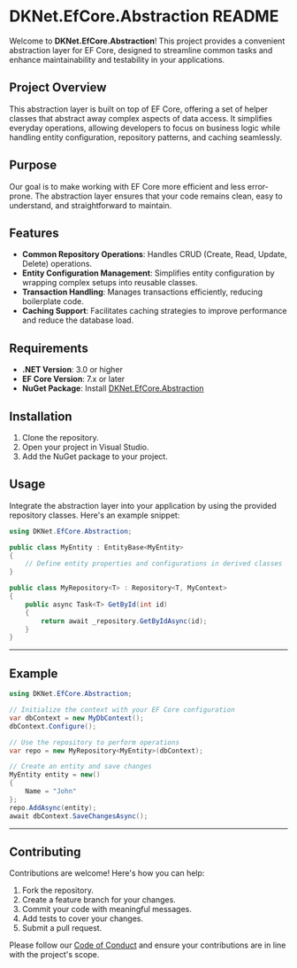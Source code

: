 # DKNet.EfCore.Abstraction README

Welcome to **DKNet.EfCore.Abstraction**! This project provides a convenient abstraction layer for EF Core, designed to streamline common tasks and enhance maintainability and testability in your applications.

## Project Overview

This abstraction layer is built on top of EF Core, offering a set of helper classes that abstract away complex aspects of data access. It simplifies everyday operations, allowing developers to focus on business logic while handling entity configuration, repository patterns, and caching seamlessly.

## Purpose

Our goal is to make working with EF Core more efficient and less error-prone. The abstraction layer ensures that your code remains clean, easy to understand, and straightforward to maintain.

## Features

- **Common Repository Operations**: Handles CRUD (Create, Read, Update, Delete) operations.
- **Entity Configuration Management**: Simplifies entity configuration by wrapping complex setups into reusable classes.
- **Transaction Handling**: Manages transactions efficiently, reducing boilerplate code.
- **Caching Support**: Facilitates caching strategies to improve performance and reduce the database load.

## Requirements

- **.NET Version**: 3.0 or higher
- **EF Core Version**: 7.x or later
- **NuGet Package**: Install [DKNet.EfCore.Abstraction](https://www.nuget.org/packages/DKNet.EfCore.Abstraction)

## Installation

1. Clone the repository.
2. Open your project in Visual Studio.
3. Add the NuGet package to your project.

## Usage

Integrate the abstraction layer into your application by using the provided repository classes. Here's an example snippet:

```csharp
using DKNet.EfCore.Abstraction;

public class MyEntity : EntityBase<MyEntity>
{
    // Define entity properties and configurations in derived classes
}

public class MyRepository<T> : Repository<T, MyContext>
{
    public async Task<T> GetById(int id)
    {
        return await _repository.GetByIdAsync(id);
    }
}
```

---

## Example

```csharp
using DKNet.EfCore.Abstraction;

// Initialize the context with your EF Core configuration
var dbContext = new MyDbContext();
dbContext.Configure();

// Use the repository to perform operations
var repo = new MyRepository<MyEntity>(dbContext);

// Create an entity and save changes
MyEntity entity = new()
{
    Name = "John"
};
repo.AddAsync(entity);
await dbContext.SaveChangesAsync();
```
---

## Contributing

Contributions are welcome! Here's how you can help:

1. Fork the repository.
2. Create a feature branch for your changes.
3. Commit your code with meaningful messages.
4. Add tests to cover your changes.
5. Submit a pull request.

Please follow our [Code of Conduct](CONDUCT.md) and ensure your contributions are in line with the project's scope.
